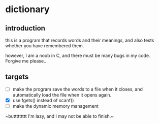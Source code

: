 # dictionary

## introduction

this is a program that records words and their meanings, and also tests whether you have remembered them.

however, I am a noob in C, and there must be many bugs in my code. Forgive me please...

## targets

- [ ] make the program save the words to a file when it closes, and automatically load the file when it opens again.
- [X] use fgets() instead of scanf()
- [ ] make the dynamic memory management

~buttttttttt I'm lazy, and I may not be able to finish.~
